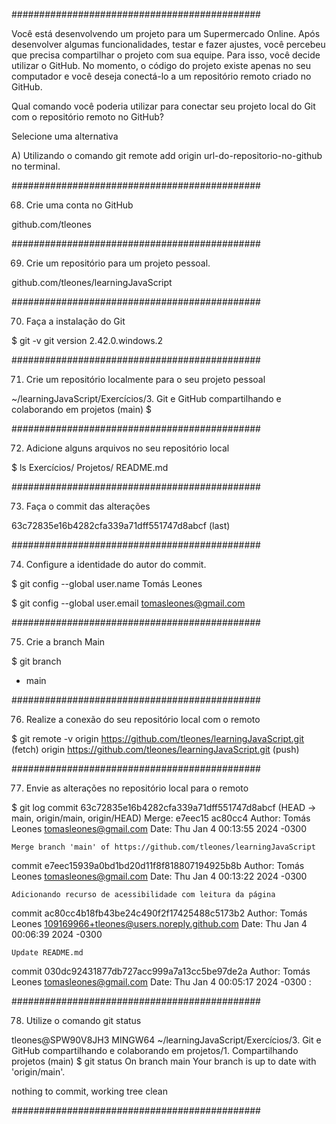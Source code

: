 #############################################

Você está desenvolvendo um projeto para um Supermercado Online. Após desenvolver algumas funcionalidades, testar e fazer ajustes, você percebeu que precisa compartilhar o projeto com sua equipe. Para isso, você decide utilizar o GitHub. No momento, o código do projeto existe apenas no seu computador e você deseja conectá-lo a um repositório remoto criado no GitHub.

Qual comando você poderia utilizar para conectar seu projeto local do Git com o repositório remoto no GitHub?

Selecione uma alternativa

A)
Utilizando o comando git remote add origin url-do-repositorio-no-github no terminal.

#############################################

68. Crie uma conta no GitHub

github.com/tleones

#############################################

69. Crie um repositório para um projeto pessoal.

github.com/tleones/learningJavaScript

#############################################

70. Faça a instalação do Git

$ git -v
git version 2.42.0.windows.2


#############################################

71. Crie um repositório localmente para o seu projeto pessoal

~/learningJavaScript/Exercícios/3. Git e GitHub compartilhando e colaborando em projetos (main)
$

#############################################

72. Adicione alguns arquivos no seu repositório local

$ ls
Exercícios/  Projetos/  README.md

#############################################

73. Faça o commit das alterações

63c72835e16b4282cfa339a71dff551747d8abcf (last)

#############################################

74. Configure a identidade do autor do commit.

$ git config --global user.name
Tomás Leones

$ git config --global user.email
tomasleones@gmail.com

#############################################

75. Crie a branch Main

$ git branch
* main

#############################################

76. Realize a conexão do seu repositório local com o remoto

$ git remote -v
origin  https://github.com/tleones/learningJavaScript.git (fetch)
origin  https://github.com/tleones/learningJavaScript.git (push)

#############################################

77. Envie as alterações no repositório local para o remoto

$ git log
commit 63c72835e16b4282cfa339a71dff551747d8abcf (HEAD -> main, origin/main, origin/HEAD)
Merge: e7eec15 ac80cc4
Author: Tomás Leones <tomasleones@gmail.com>
Date:   Thu Jan 4 00:13:55 2024 -0300

    Merge branch 'main' of https://github.com/tleones/learningJavaScript

commit e7eec15939a0bd1bd20d11f8f818807194925b8b
Author: Tomás Leones <tomasleones@gmail.com>
Date:   Thu Jan 4 00:13:22 2024 -0300

    Adicionando recurso de acessibilidade com leitura da página

commit ac80cc4b18fb43be24c490f2f17425488c5173b2
Author: Tomás Leones <109169966+tleones@users.noreply.github.com>
Date:   Thu Jan 4 00:06:39 2024 -0300

    Update README.md

commit 030dc92431877db727acc999a7a13cc5be97de2a
Author: Tomás Leones <tomasleones@gmail.com>
Date:   Thu Jan 4 00:05:17 2024 -0300
:

#############################################

78. Utilize o comando git status

tleones@SPW90V8JH3 MINGW64 ~/learningJavaScript/Exercícios/3. Git e GitHub compartilhando e colaborando em projetos/1. Compartilhando projetos (main)
$ git status
On branch main
Your branch is up to date with 'origin/main'.

nothing to commit, working tree clean

#############################################